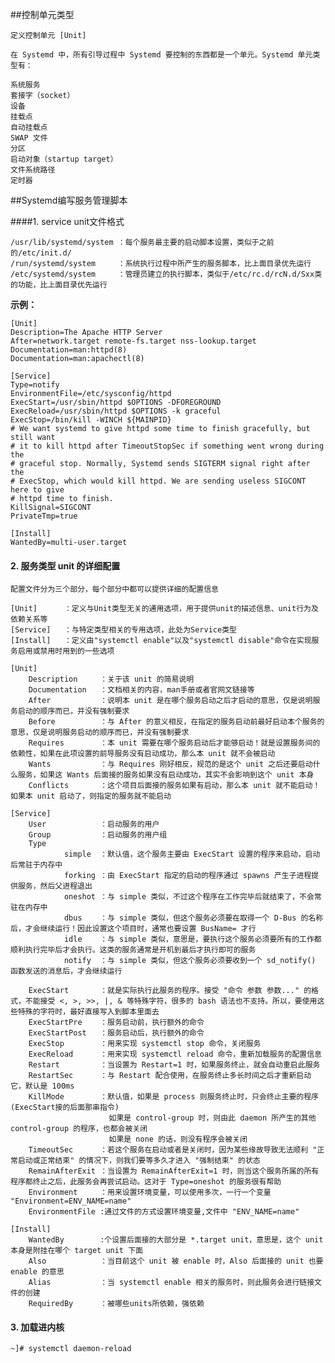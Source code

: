 ##控制单元类型 

	定义控制单元 [Unit]

	在 Systemd 中，所有引导过程中 Systemd 要控制的东西都是一个单元。Systemd 单元类型有：
	
	系统服务
	套接字（socket）
	设备
	挂载点
	自动挂载点
	SWAP 文件
	分区
	启动对象（startup target）
	文件系统路径
	定时器


##Systemd编写服务管理脚本

####1. service unit文件格式

	/usr/lib/systemd/system	：每个服务最主要的启动脚本设置，类似于之前的/etc/init.d/
	/run/systemd/system		：系统执行过程中所产生的服务脚本，比上面目录优先运行
	/etc/systemd/system		：管理员建立的执行脚本，类似于/etc/rc.d/rcN.d/Sxx类的功能，比上面目录优先运行

**示例：**

	[Unit]
	Description=The Apache HTTP Server
	After=network.target remote-fs.target nss-lookup.target
	Documentation=man:httpd(8)
	Documentation=man:apachectl(8)
	
	[Service]
	Type=notify
	EnvironmentFile=/etc/sysconfig/httpd
	ExecStart=/usr/sbin/httpd $OPTIONS -DFOREGROUND
	ExecReload=/usr/sbin/httpd $OPTIONS -k graceful
	ExecStop=/bin/kill -WINCH ${MAINPID}
	# We want systemd to give httpd some time to finish gracefully, but still want
	# it to kill httpd after TimeoutStopSec if something went wrong during the
	# graceful stop. Normally, Systemd sends SIGTERM signal right after the
	# ExecStop, which would kill httpd. We are sending useless SIGCONT here to give
	# httpd time to finish.
	KillSignal=SIGCONT
	PrivateTmp=true
	
	[Install]
	WantedBy=multi-user.target

#### 2. 服务类型 unit 的详细配置

	配置文件分为三个部分，每个部分中都可以提供详细的配置信息

	[Unit]		：定义与Unit类型无关的通用选项，用于提供unit的描述信息、unit行为及依赖关系等
	[Service]	：与特定类型相关的专用选项，此处为Service类型
	[Install]	：定义由"systemctl enable"以及"systemctl disable"命令在实现服务启用或禁用时用到的一些选项

	[Unit]
		Description    	：关于该 unit 的简易说明
		Documentation  	：文档相关的内容，man手册或者官网文链接等
		After    	   	：说明本 unit 是在哪个服务启动之后才启动的意思，仅是说明服务启动的顺序而已，并没有强制要求
		Before    		：与 After 的意义相反，在指定的服务启动前最好启动本个服务的意思，仅是说明服务启动的顺序而已，并没有强制要求
		Requires   		：本 unit 需要在哪个服务启动后才能够启动！就是设置服务间的依赖性，如果在此项设置的前导服务没有启动成功，那么本 unit 就不会被启动
		Wants    		：与 Requires 刚好相反，规范的是这个 unit 之后还要启动什么服务，如果这 Wants 后面接的服务如果没有启动成功，其实不会影响到这个 unit 本身
		Conflicts    	：这个项目后面接的服务如果有启动，那么本 unit 就不能启动！如果本 unit 启动了，则指定的服务就不能启动

	[Service]
		User			：启动服务的用户
		Group			：启动服务的用户组
		Type			
				simple	：默认值，这个服务主要由 ExecStart 设置的程序来启动，启动后常驻于内存中
				forking	：由 ExecStart 指定的启动的程序通过 spawns 产生子进程提供服务，然后父进程退出
				oneshot	：与 simple 类似，不过这个程序在工作完毕后就结束了，不会常驻在内存中
				dbus	：与 simple 类似，但这个服务必须要在取得一个 D-Bus 的名称后，才会继续运行！因此设置这个项目时，通常也要设置 BusName= 才行
				idle	：与 simple 类似，意思是，要执行这个服务必须要所有的工作都顺利执行完毕后才会执行。这类的服务通常是开机到最后才执行即可的服务
				notify	：与 simple 类似，但这个服务必须要收到一个 sd_notify() 函数发送的消息后，才会继续运行

		ExecStart		：就是实际执行此服务的程序。接受 "命令 参数 参数..." 的格式，不能接受 <, >, >>, |, & 等特殊字符，很多的 bash 语法也不支持。所以，要使用这些特殊的字符时，最好直接写入到脚本里面去
		ExecStartPre 	：服务启动前，执行额外的命令
		ExecStartPost	：服务启动后，执行额外的命令
		ExecStop 		：用来实现 systemctl stop 命令，关闭服务
		ExecReload 		：用来实现 systemctl reload 命令，重新加载服务的配置信息
		Restart 		：当设置为 Restart=1 时，如果服务终止，就会自动重启此服务
		RestartSec 		：与 Restart 配合使用，在服务终止多长时间之后才重新启动它，默认是 100ms
		KillMode		：默认值，如果是 process 则服务终止时，只会终止主要的程序(ExecStart接的后面那串指令)
						  如果是 control-group 时，则由此 daemon 所产生的其他 control-group 的程序，也都会被关闭
						  如果是 none 的话，则没有程序会被关闭
		TimeoutSec		：若这个服务在启动或者是关闭时，因为某些缘故导致无法顺利 "正常启动或正常结束" 的情况下，则我们要等多久才进入 "强制结束" 的状态
		RemainAfterExit	：当设置为 RemainAfterExit=1 时，则当这个服务所属的所有程序都终止之后，此服务会再尝试启动。这对于 Type=oneshot 的服务很有帮助
		Environment 	：用来设置环境变量，可以使用多次，一行一个变量 "Environment=ENV_NAME=name"
		EnvironmentFile	:通过文件的方式设置环境变量,文件中 "ENV_NAME=name"
		
	[Install]
		WantedBy		:个设置后面接的大部分是 *.target unit，意思是，这个 unit 本身是附挂在哪个 target unit 下面
		Also			：当目前这个 unit 被 enable 时，Also 后面接的 unit 也要 enable 的意思
		Alias			：当 systemctl enable 相关的服务时，则此服务会进行链接文件的创建
		RequiredBy		：被哪些units所依赖，强依赖

#### 3. 加载进内核

	~]# systemctl daemon-reload